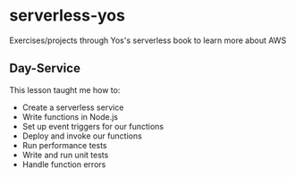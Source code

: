 # serverless-yos
Exercises/projects through Yos's serverless book to learn more about AWS

## Day-Service
This lesson taught me how to:
* Create a serverless service
* Write functions in Node.js
* Set up event triggers for our functions
* Deploy and invoke our functions
* Run performance tests
* Write and run unit tests
* Handle function errors
